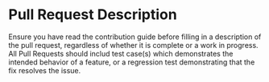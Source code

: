 # Pull Request Description

Ensure you have read the contribution guide before filling in a description of the
pull request, regardless of whether it is complete or a work in progress.
All Pull Requests should includ test case(s) which demonstrates the intended
behavior of a feature, or a regression test demonstrating that the fix resolves
the issue.
